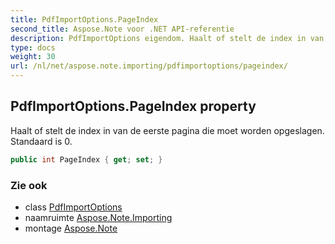 ```yaml
---
title: PdfImportOptions.PageIndex
second_title: Aspose.Note voor .NET API-referentie
description: PdfImportOptions eigendom. Haalt of stelt de index in van de eerste pagina die moet worden opgeslagen. Standaard is 0.
type: docs
weight: 30
url: /nl/net/aspose.note.importing/pdfimportoptions/pageindex/
---
```

## PdfImportOptions.PageIndex property

Haalt of stelt de index in van de eerste pagina die moet worden opgeslagen. Standaard is 0.

```csharp
public int PageIndex { get; set; }
```

### Zie ook

* class [PdfImportOptions](../)
* naamruimte [Aspose.Note.Importing](../../pdfimportoptions/)
* montage [Aspose.Note](../../../)


